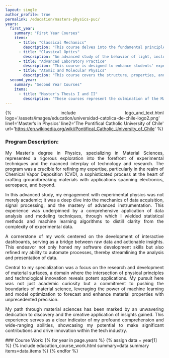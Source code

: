 ```yaml
---
layout: single  
author_profile: true 
permalink: /education/masters-physics-puc/
years:
  first_year:
    summary: "First Year Courses"
    items:
      - title: "Classical Mechanics"
        description: "This course delves into the fundamental principles of classical mechanics, covering topics such as Newton's laws, conservation laws, systems of particles, rigid body dynamics, and oscillatory motion. It emphasizes mathematical modeling and problem-solving in physical scenarios, requiring students to apply theoretical concepts to practical situations."
      - title: "Classical Optics"
        description: "An advanced study of the behavior of light, including wave optics, ray optics, and optical instruments. The course covers phenomena such as interference, diffraction, polarization, and the propagation of light through various media. Students will explore both the theoretical frameworks and experimental techniques used in classical optics."
      - title: "Advanced Laboratory Practice"
        description: "This course is designed to enhance students' experimental skills and understanding of physical phenomena through advanced laboratory experiments. It covers a wide range of topics and techniques, requiring students to design experiments, collect and analyze data, and interpret results in the context of theoretical physics."
      - title: "Atomic and Molecular Physics"
        description: "This course covers the structure, properties, and behavior of atoms and molecules. Topics include quantum mechanics applied to atomic and molecular systems, spectroscopy, and the interaction of electromagnetic radiation with matter. Students will explore both the theoretical underpinnings and experimental evidence of atomic and molecular physics."
  second_year:
    summary: "Second Year Courses"
    items:
      - title: "Master's Thesis I and II"
        description: "These courses represent the culmination of the Master's program, where students are required to conduct original research under the supervision of a faculty advisor. The thesis project is expected to contribute new knowledge to the field of experimental physics, demonstrating the student's ability to perform independent research, analyze data, and communicate findings effectively."
---
```

<style>
  li, p {
    text-align: justify;
  }
</style>

<style>
  li, p {
    text-align: justify;
  }
</style>

{% include logo_and_text.html logo='/assets/images/education/universidad-catolica-de-chile-logo2.png' line1='Master’s in Physics' line2='The Pontifical Catholic University of Chile' url='https://en.wikipedia.org/wiki/Pontifical_Catholic_University_of_Chile' %}

### Program Description: 
<p>
My Master's degree in Physics, specializing in Material Sciences, represented a rigorous exploration into the forefront of experimental techniques and the nuanced interplay of technology and research. The program was a crucible for refining my expertise, particularly in the realm of Chemical Vapor Deposition (CVD), a sophisticated process at the heart of crafting groundbreaking materials with applications spanning electronics, aerospace, and beyond.

In this advanced study, my engagement with experimental physics was not merely academic; it was a deep dive into the mechanics of data acquisition, signal processing, and the mastery of advanced instrumentation. This experience was underpinned by a comprehensive application of data analysis and modeling techniques, through which I wielded statistical methods and machine learning algorithms to distill clarity from the complexity of experimental data.

A cornerstone of my work centered on the development of interactive dashboards, serving as a bridge between raw data and actionable insights. This endeavor not only honed my software development skills but also refined my ability to automate processes, thereby streamlining the analysis and presentation of data.

Central to my specialization was a focus on the research and development of material surfaces, a domain where the intersection of physical principles and technological innovation reveals potent applications. My pursuit here was not just academic curiosity but a commitment to pushing the boundaries of material science, leveraging the power of machine learning and model optimization to forecast and enhance material properties with unprecedented precision.

My path through material sciences has been marked by an unwavering dedication to discovery and the creative application of insights gained. This experience serves as a clear indicator of my profound comprehension and wide-ranging abilities, showcasing my potential to make significant contributions and drive innovation within the tech industry.

</p>
### Course Work: 
{% for year in page.years %}
    {% assign data = year[1] %}
    {% include education_course_work.html summary=data.summary items=data.items %}
{% endfor %}
